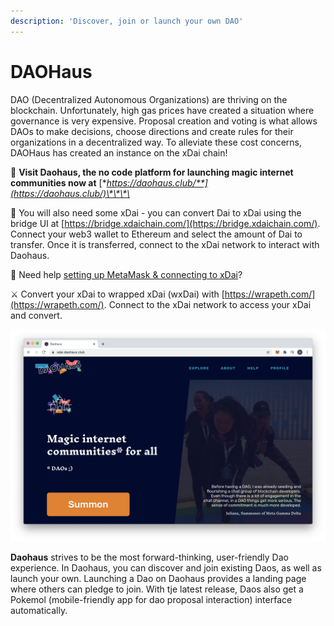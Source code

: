```yaml
---
description: 'Discover, join or launch your own DAO'
---
```


# DAOHaus

DAO \(Decentralized Autonomous Organizations\) are thriving on the blockchain. Unfortunately, high gas prices have created a situation where governance is very expensive. Proposal creation and voting is what allows DAOs to make decisions, choose directions and create rules for their organizations in a decentralized way. To alleviate these cost concerns, DAOHaus has created an instance on the xDai chain!

🏡 **Visit Daohaus, the no code platform for launching magic internet communities now at** [**https://daohaus.club/**](https://daohaus.club/)\*\*\*\*

🤑 You will also need some xDai - you can convert Dai to xDai using the bridge UI at [https://bridge.xdaichain.com/](https://bridge.xdaichain.com/).  Connect your web3 wallet to Ethereum and select the amount of Dai to transfer. Once it is transferred, connect to the xDai network to interact with Daohaus.  

 🦊 Need help [setting up MetaMask & connecting to xDai](../../for-users/wallets/metamask/metamask-setup.md)?

⚔ Convert your xDai to wrapped xDai \(wxDai\) with [https://wrapeth.com/](https://wrapeth.com/). Connect to the xDai network to access your xDai and convert.

![](../../.gitbook/assets/daohaus.png)

**Daohaus** strives to be the most forward-thinking, user-friendly Dao experience. In Daohaus, you can discover and join existing Daos, as well as launch your own. Launching a Dao on Daohaus provides a landing page where others can pledge to join. With tje latest release, Daos also get a Pokemol \(mobile-friendly app for dao proposal interaction\) interface automatically.

